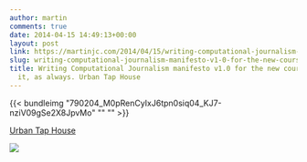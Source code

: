 ```yaml
---
author: martin
comments: true
date: 2014-04-15 14:49:13+00:00
layout: post
link: https://martinjc.com/2014/04/15/writing-computational-journalism-manifesto-v1-0-for-the-new-course-smashing-it-as-always-urban-tap-house/
slug: writing-computational-journalism-manifesto-v1-0-for-the-new-course-smashing-it-as-always-urban-tap-house
title: Writing Computational Journalism manifesto v1.0 for the new course. Smashing
  it, as always. Urban Tap House
---
```


{{< bundleimg "790204_M0pRenCyIxJ6tpn0siq04_KJ7-nziV09gSe2X8JpvMo" "" "" >}}


[Urban Tap House](http://4sq.com/1554Hwk)




![](http://ift.tt/Lxfqcz)
